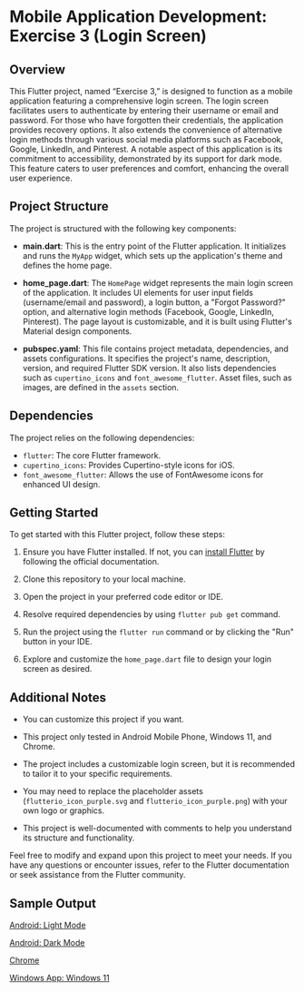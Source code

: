# Mobile Application Development: Exercise 3 (Login Screen)

## Overview

This Flutter project, named “Exercise 3,” is designed to function as a mobile application featuring a comprehensive login screen. The login screen facilitates users to authenticate by entering their username or email and password. For those who have forgotten their credentials, the application provides recovery options. It also extends the convenience of alternative login methods through various social media platforms such as Facebook, Google, LinkedIn, and Pinterest. A notable aspect of this application is its commitment to accessibility, demonstrated by its support for dark mode. This feature caters to user preferences and comfort, enhancing the overall user experience.

## Project Structure

The project is structured with the following key components:

- **main.dart**: This is the entry point of the Flutter application. It initializes and runs the `MyApp` widget, which sets up the application's theme and defines the home page.

- **home_page.dart**: The `HomePage` widget represents the main login screen of the application. It includes UI elements for user input fields (username/email and password), a login button, a "Forgot Password?" option, and alternative login methods (Facebook, Google, LinkedIn, Pinterest). The page layout is customizable, and it is built using Flutter's Material design components.

- **pubspec.yaml**: This file contains project metadata, dependencies, and assets configurations. It specifies the project's name, description, version, and required Flutter SDK version. It also lists dependencies such as `cupertino_icons` and `font_awesome_flutter`. Asset files, such as images, are defined in the `assets` section.

## Dependencies

The project relies on the following dependencies:

- `flutter`: The core Flutter framework.
- `cupertino_icons`: Provides Cupertino-style icons for iOS.
- `font_awesome_flutter`: Allows the use of FontAwesome icons for enhanced UI design.

## Getting Started

To get started with this Flutter project, follow these steps:

1. Ensure you have Flutter installed. If not, you can [install Flutter](https://flutter.dev/docs/get-started/install) by following the official documentation.

2. Clone this repository to your local machine.

3. Open the project in your preferred code editor or IDE.

4. Resolve required dependencies by using `flutter pub get` command.

5. Run the project using the `flutter run` command or by clicking the "Run" button in your IDE.

6. Explore and customize the `home_page.dart` file to design your login screen as desired.

## Additional Notes

- You can customize this project if you want.

- This project only tested in Android Mobile Phone, Windows 11, and Chrome.

- The project includes a customizable login screen, but it is recommended to tailor it to your specific requirements.

- You may need to replace the placeholder assets (`flutterio_icon_purple.svg` and `flutterio_icon_purple.png`) with your own logo or graphics.

- This project is well-documented with comments to help you understand its structure and functionality.

Feel free to modify and expand upon this project to meet your needs. If you have any questions or encounter issues, refer to the Flutter documentation or seek assistance from the Flutter community.

## Sample Output

[Android: Light Mode](https://raw.githubusercontent.com/poralcode/exercise_3/main/sample_output/sample-output-android-light-mode.jpg)

[Android: Dark Mode](https://github.com/poralcode/exercise_3/blob/main/sample_output/sample-output-android-dark-mode.jpg)

[Chrome](https://github.com/poralcode/exercise_3/blob/main/sample_output/sample-output-chrome.png)

[Windows App: Windows 11](https://github.com/poralcode/exercise_3/blob/main/sample_output/sample-output-windows-11.png)
